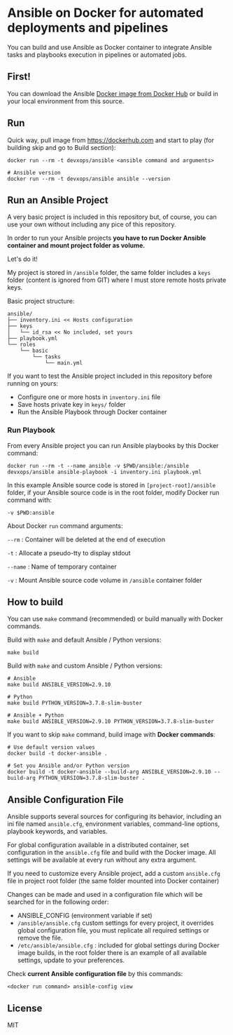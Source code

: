 # Ansible on Docker for automated deployments and pipelines

You can build and use Ansible as Docker container to integrate Ansible tasks and playbooks execution in pipelines or automated jobs.

## First!

You can download the Ansible [Docker image from Docker Hub](https://hub.docker.com/r/devxops/ansible) or build in your local environment from this source.

## Run

Quick way, pull image from https://dockerhub.com and start to play (for building skip and go to Build section):

```
docker run --rm -t devxops/ansible <ansible command and arguments>

# Ansible version
docker run --rm -t devxops/ansible ansible --version
```

## Run an Ansible Project

A very basic project is included in this repository but, of course, you can use your own without including any pice of this repository. 

In order to run your Ansible projects **you have to run Docker Ansible container and mount project folder as volume.**

Let's do it!

My project is stored in `/ansible` folder, the same folder includes a `keys` folder (content is ignored from GIT) where I must store remote hosts private keys.

Basic project structure:

```
ansible/
├── inventory.ini << Hosts configuration
├── keys
│   └── id_rsa << No included, set yours
├── playbook.yml
└── roles
    └── basic
        └── tasks
            └── main.yml
```

If you want to test the Ansible project included in this repository before running on yours:

* Configure one or more hosts in `inventory.ini` file
* Save hosts private key in `keys/` folder
* Run the Ansible Playbook through Docker container

### Run Playbook

From every Ansible project you can run Ansible playbooks by this Docker command:

```
docker run --rm -t --name ansible -v $PWD/ansible:/ansible devxops/ansible ansible-playbook -i inventory.ini playbook.yml
```

In this example Ansible source code is stored in `[project-root]/ansible` folder, if your Ansible source code is in the root folder, modify Docker run command with:

```
-v $PWD:ansible
```

About Docker `run` command arguments:

`--rm` : Container will be deleted at the end of execution

`-t` : Allocate a pseudo-tty to display stdout

`--name` : Name of temporary container

`-v` : Mount Ansible source code volume in `/ansible` container folder


## How to build

You can use `make` command (recommended) or build manually with Docker commands.

Build with `make` and default Ansible / Python versions:

```
make build
```

Build with `make` and custom Ansible / Python versions:

```
# Ansible 
make build ANSIBLE_VERSION=2.9.10

# Python
make build PYTHON_VERSION=3.7.8-slim-buster

# Ansible + Python
make build ANSIBLE_VERSION=2.9.10 PYTHON_VERSION=3.7.8-slim-buster
```
If you want to skip `make` command, build image with **Docker commands**:

```
# Use default version values
docker build -t docker-ansible .

# Set you Ansible and/or Python version
docker build -t docker-ansible --build-arg ANSIBLE_VERSION=2.9.10 --build-arg PYTHON_VERSION=3.7.8-slim-buster .
```

## Ansible Configuration File

Ansible supports several sources for configuring its behavior, including an ini file named `ansible.cfg`, environment variables, command-line options, playbook keywords, and variables.

For global configuration available in a distributed container, set configuration in the `ansible.cfg` file and build with the Docker image.
All settings will be available at every run without any extra argument.

If you need to customize every Ansible project, add a custom `ansible.cfg` file in project root folder (the same folder mounted into Docker container)

Changes can be made and used in a configuration file which will be searched for in the following order:

* ANSIBLE_CONFIG (environment variable if set)
* `/ansible/ansible.cfg` custom settings for every project, it overrides global configuration file, you must replicate all required settings or remove the file.
* `/etc/ansible/ansible.cfg` : included for global settings during Docker image builds, in the root folder there is an example of all available settings, update to your preferences.


Check **current Ansible configuration file** by this commands:

```
<docker run command> ansible-config view
```

## License
MIT

